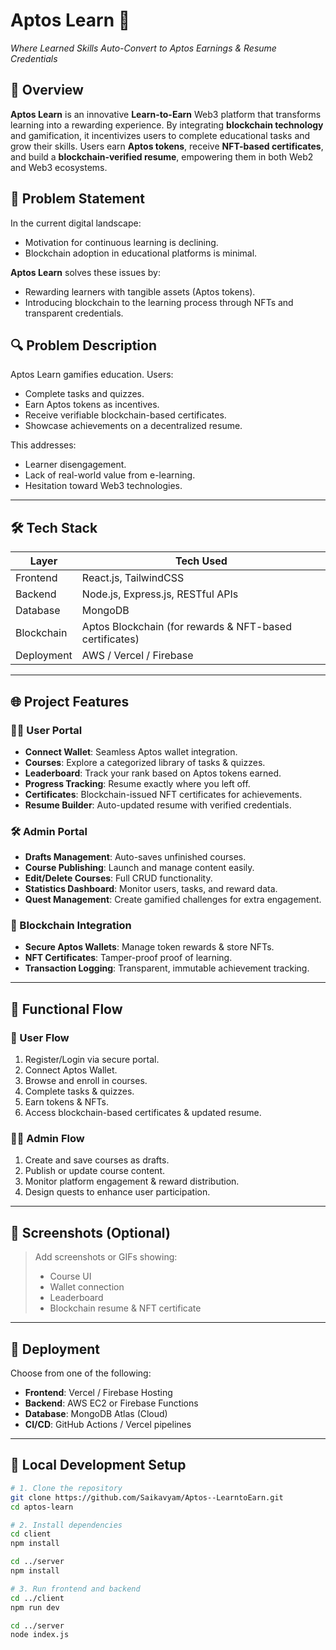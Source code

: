 # Aptos Learn 🚀  
*Where Learned Skills Auto-Convert to Aptos Earnings & Resume Credentials*

## 🧩 Overview

**Aptos Learn** is an innovative **Learn-to-Earn** Web3 platform that transforms learning into a rewarding experience. By integrating **blockchain technology** and gamification, it incentivizes users to complete educational tasks and grow their skills. Users earn **Aptos tokens**, receive **NFT-based certificates**, and build a **blockchain-verified resume**, empowering them in both Web2 and Web3 ecosystems.

## 🧠 Problem Statement

In the current digital landscape:
- Motivation for continuous learning is declining.
- Blockchain adoption in educational platforms is minimal.

**Aptos Learn** solves these issues by:
- Rewarding learners with tangible assets (Aptos tokens).
- Introducing blockchain to the learning process through NFTs and transparent credentials.

## 🔍 Problem Description

Aptos Learn gamifies education. Users:
- Complete tasks and quizzes.
- Earn Aptos tokens as incentives.
- Receive verifiable blockchain-based certificates.
- Showcase achievements on a decentralized resume.

This addresses:
- Learner disengagement.
- Lack of real-world value from e-learning.
- Hesitation toward Web3 technologies.

---

## 🛠 Tech Stack

| Layer         | Tech Used                                             |
|---------------|--------------------------------------------------------|
| Frontend      | React.js, TailwindCSS                                  |
| Backend       | Node.js, Express.js, RESTful APIs                      |
| Database      | MongoDB                                                |
| Blockchain    | Aptos Blockchain (for rewards & NFT-based certificates)|
| Deployment    | AWS / Vercel / Firebase                                |

---

## 🌐 Project Features

### 👩‍🎓 User Portal
- **Connect Wallet**: Seamless Aptos wallet integration.
- **Courses**: Explore a categorized library of tasks & quizzes.
- **Leaderboard**: Track your rank based on Aptos tokens earned.
- **Progress Tracking**: Resume exactly where you left off.
- **Certificates**: Blockchain-issued NFT certificates for achievements.
- **Resume Builder**: Auto-updated resume with verified credentials.

### 🛠 Admin Portal
- **Drafts Management**: Auto-saves unfinished courses.
- **Course Publishing**: Launch and manage content easily.
- **Edit/Delete Courses**: Full CRUD functionality.
- **Statistics Dashboard**: Monitor users, tasks, and reward data.
- **Quest Management**: Create gamified challenges for extra engagement.

### 🔗 Blockchain Integration
- **Secure Aptos Wallets**: Manage token rewards & store NFTs.
- **NFT Certificates**: Tamper-proof proof of learning.
- **Transaction Logging**: Transparent, immutable achievement tracking.

---

## 🔁 Functional Flow

### 👤 User Flow
1. Register/Login via secure portal.
2. Connect Aptos Wallet.
3. Browse and enroll in courses.
4. Complete tasks & quizzes.
5. Earn tokens & NFTs.
6. Access blockchain-based certificates & updated resume.

### 👨‍💼 Admin Flow
1. Create and save courses as drafts.
2. Publish or update course content.
3. Monitor platform engagement & reward distribution.
4. Design quests to enhance user participation.

---

## 📸 Screenshots (Optional)

> Add screenshots or GIFs showing:
> - Course UI
> - Wallet connection
> - Leaderboard
> - Blockchain resume & NFT certificate

---

## 🚀 Deployment

Choose from one of the following:
- **Frontend**: Vercel / Firebase Hosting
- **Backend**: AWS EC2 or Firebase Functions
- **Database**: MongoDB Atlas (Cloud)
- **CI/CD**: GitHub Actions / Vercel pipelines

---

## 🧪 Local Development Setup

```bash
# 1. Clone the repository
git clone https://github.com/Saikavyam/Aptos--LearntoEarn.git
cd aptos-learn

# 2. Install dependencies
cd client
npm install

cd ../server
npm install

# 3. Run frontend and backend
cd ../client
npm run dev

cd ../server
node index.js

